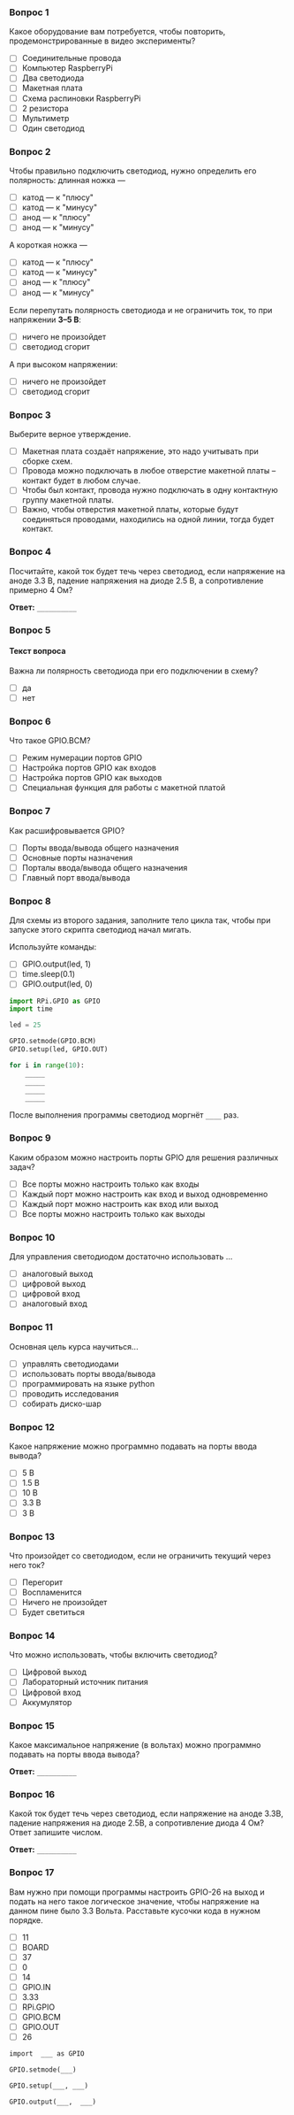
### Вопрос 1

Какое оборудование вам потребуется, чтобы повторить, продемонстрированные в видео эксперименты?  
- [ ] Соединительные провода  
- [ ] Компьютер RaspberryPi  
- [ ] Два светодиода  
- [ ] Макетная плата  
- [ ] Схема распиновки RaspberryPi  
- [ ] 2 резистора  
- [ ] Мультиметр  
- [ ] Один светодиод  
### Вопрос 2

Чтобы правильно подключить светодиод, нужно определить его полярность: длинная ножка —
- [ ] катод — к "плюсу"  
- [ ] катод — к "минусу"  
- [ ] анод — к "плюсу"  
- [ ] анод — к "минусу"  

А короткая ножка — 
- [ ] катод — к "плюсу"  
- [ ] катод — к "минусу"  
- [ ] анод — к "плюсу"  
- [ ] анод — к "минусу"  

Если перепутать полярность светодиода и не ограничить ток, то при напряжении **3–5 В**:  
- [ ] ничего не произойдет  
- [ ] светодиод сгорит  

А при высоком напряжении:  
- [ ] ничего не произойдет  
- [ ] светодиод сгорит  

### Вопрос 3

Выберите верное утверждение.  
- [ ] Макетная плата создаёт напряжение, это надо учитывать при сборке схем.  
- [ ] Провода можно подключать в любое отверстие макетной платы – контакт будет в любом случае.  
- [ ] Чтобы был контакт, провода нужно подключать в одну контактную группу макетной платы.  
- [ ] Важно, чтобы отверстия макетной платы, которые будут соединяться проводами, находились на одной линии, тогда будет контакт.  

### Вопрос 4

Посчитайте, какой ток будет течь через светодиод, если напряжение на аноде 3.3 В, падение напряжения на диоде 2.5 В, а сопротивление примерно 4 Ом?  

**Ответ:** `__________` 
### Вопрос 5

#### Текст вопроса

Важна ли полярность светодиода при его подключении в схему?  
- [ ] да  
- [ ] нет  

### Вопрос 6

Что такое GPIO.BCM?  
- [ ] Режим нумерации портов GPIO  
- [ ] Настройка портов GPIO как входов  
- [ ] Настройка портов GPIO как выходов  
- [ ] Специальная функция для работы с макетной платой
### Вопрос 7

Как расшифровывается GPIO?  
- [ ] Порты ввода/вывода общего назначения  
- [ ] Основные порты назначения  
- [ ] Порталы ввода/вывода общего назначения  
- [ ] Главный порт ввода/вывода  

### Вопрос 8

Для схемы из второго задания, заполните тело цикла так, чтобы при запуске этого скрипта светодиод начал мигать.  

Используйте команды:
- [ ] GPIO.output(led, 1) 
- [ ] time.sleep(0.1)
- [ ] GPIO.output(led, 0)

```python
import RPi.GPIO as GPIO
import time

led = 25

GPIO.setmode(GPIO.BCM)
GPIO.setup(led, GPIO.OUT)

for i in range(10):
    _____
    _____
    _____
    _____
```
После выполнения программы светодиод моргнёт  `____` раз.

### Вопрос 9

Каким образом можно настроить порты GPIO для решения различных задач?
- [ ]  Все порты можно настроить только как входы
- [ ] Каждый порт можно настроить как вход и выход одновременно
- [ ] Каждый порт можно настроить как вход или выход
- [ ]  Все порты можно настроить только как выходы

### Вопрос 10

Для управления светодиодом достаточно использовать …  
- [ ] аналоговый выход
- [ ] цифровой выход
- [ ] цифровой вход
- [ ] аналоговый вход

### Вопрос 11

Основная цель курса научиться...
- [ ] управлять светодиодами
- [ ] использовать порты ввода/вывода
- [ ] программировать на языке python
- [ ] проводить исследования
- [ ] собирать диско-шар

### Вопрос 12

Какое напряжение можно программно подавать на порты ввода вывода?  
- [ ] 5 В
- [ ] 1.5 В
- [ ] 10 В
- [ ] 3.3 В
- [ ] 3 В

### Вопрос 13

Что произойдет со светодиодом, если не ограничить текущий через него ток?
- [ ] Перегорит
- [ ] Воспламенится
- [ ] Ничего не произойдет
- [ ] Будет светиться

### Вопрос 14

Что можно использовать, чтобы включить светодиод?  

- [ ] Цифровой выход
- [ ] Лабораторный источник питания
- [ ] Цифровой вход
- [ ] Аккумулятор

### Вопрос 15

Какое максимальное напряжение (в вольтах) можно программно подавать на порты ввода вывода?  

**Ответ:** `__________` 

### Вопрос 16

Какой ток будет течь через светодиод, если напряжение на аноде 3.3В, падение напряжения на диоде 2.5В, а сопротивление диода 4 Ом? Ответ запишите числом.

**Ответ:** `__________` 

### Вопрос 17

Вам нужно при помощи программы настроить GPIO-26 на выход и подать на него такое логическое значение, чтобы напряжение на данном пине было 3.3 Вольта. Расставьте кусочки кода в нужном порядке.

- [ ] 11
- [ ] BOARD
- [ ] 37
- [ ] 0
- [ ] 14
- [ ] GPIO.IN
- [ ] 3.33
- [ ] RPi.GPIO
- [ ] GPIO.BCM
- [ ] GPIO.OUT
- [ ] 26

```python
import  ___ as GPIO

GPIO.setmode(___)

GPIO.setup(___, ___)

GPIO.output(___,  ___)  
```